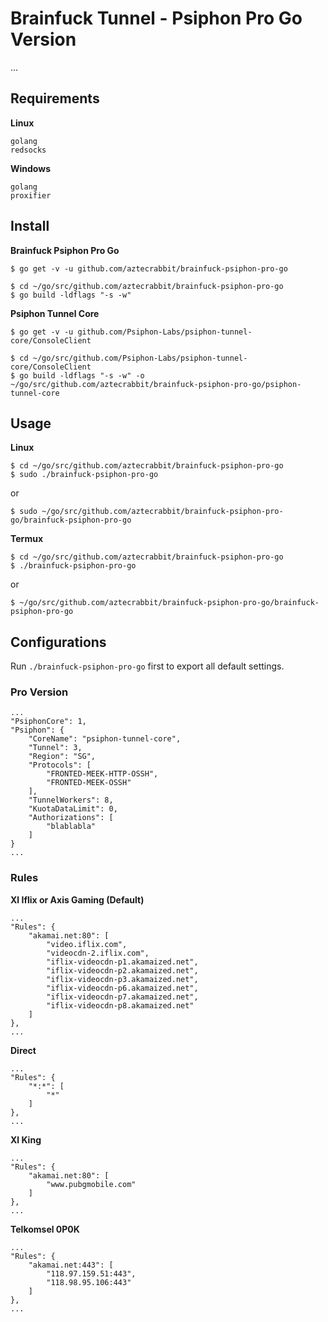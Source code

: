 # Brainfuck Tunnel - Psiphon Pro Go Version

...


Requirements
------------

**Linux**

    golang
    redsocks

**Windows**

    golang
    proxifier


Install
-------

**Brainfuck Psiphon Pro Go**

    $ go get -v -u github.com/aztecrabbit/brainfuck-psiphon-pro-go

    $ cd ~/go/src/github.com/aztecrabbit/brainfuck-psiphon-pro-go
    $ go build -ldflags "-s -w"

**Psiphon Tunnel Core**

    $ go get -v -u github.com/Psiphon-Labs/psiphon-tunnel-core/ConsoleClient

    $ cd ~/go/src/github.com/Psiphon-Labs/psiphon-tunnel-core/ConsoleClient
    $ go build -ldflags "-s -w" -o ~/go/src/github.com/aztecrabbit/brainfuck-psiphon-pro-go/psiphon-tunnel-core


Usage
-----

**Linux**

    $ cd ~/go/src/github.com/aztecrabbit/brainfuck-psiphon-pro-go
    $ sudo ./brainfuck-psiphon-pro-go

or

    $ sudo ~/go/src/github.com/aztecrabbit/brainfuck-psiphon-pro-go/brainfuck-psiphon-pro-go


**Termux**

    $ cd ~/go/src/github.com/aztecrabbit/brainfuck-psiphon-pro-go
    $ ./brainfuck-psiphon-pro-go

or

    $ ~/go/src/github.com/aztecrabbit/brainfuck-psiphon-pro-go/brainfuck-psiphon-pro-go


Configurations
--------------

Run `./brainfuck-psiphon-pro-go` first to export all default settings.


### Pro Version

    ...
    "PsiphonCore": 1,
    "Psiphon": {
        "CoreName": "psiphon-tunnel-core",
        "Tunnel": 3,
        "Region": "SG",
        "Protocols": [
            "FRONTED-MEEK-HTTP-OSSH",
            "FRONTED-MEEK-OSSH"
        ],
        "TunnelWorkers": 8,
        "KuotaDataLimit": 0,
        "Authorizations": [
            "blablabla"
        ]
    }
    ...


### Rules

**Xl Iflix or Axis Gaming (Default)**

    ...
    "Rules": {
        "akamai.net:80": [
            "video.iflix.com",
            "videocdn-2.iflix.com",
            "iflix-videocdn-p1.akamaized.net",
            "iflix-videocdn-p2.akamaized.net",
            "iflix-videocdn-p3.akamaized.net",
            "iflix-videocdn-p6.akamaized.net",
            "iflix-videocdn-p7.akamaized.net",
            "iflix-videocdn-p8.akamaized.net"
        ]
    },
    ...

**Direct**

    ...
    "Rules": {
        "*:*": [
            "*"
        ]
    },
    ...

**Xl King**

    ...
    "Rules": {
        "akamai.net:80": [
            "www.pubgmobile.com"
        ]
    },
    ...

**Telkomsel 0P0K**

    ...
    "Rules": {
        "akamai.net:443": [
            "118.97.159.51:443",
            "118.98.95.106:443"
        ]
    },
    ...
